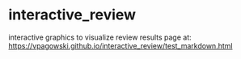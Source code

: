 # interactive_review
interactive graphics to visualize review results
page at: https://vpagowski.github.io/interactive_review/test_markdown.html
